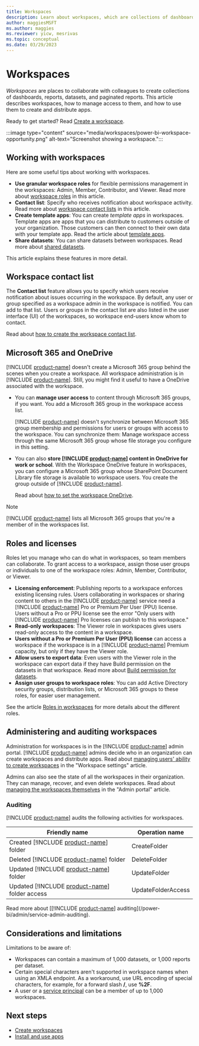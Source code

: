 ```yaml
---
title: Workspaces
description: Learn about workspaces, which are collections of dashboards and reports built to deliver key metrics for your organization.
author: maggiesMSFT
ms.author: maggies
ms.reviewer: yicw, mesrivas
ms.topic: conceptual
ms.date: 03/29/2023
---
```


# Workspaces

*Workspaces* are places to collaborate with colleagues to create collections of dashboards, reports, datasets, and paginated reports. This article describes workspaces, how to manage access to them, and how to use them to create and distribute apps.

Ready to get started? Read [Create a workspace](create-workspaces.md).

:::image type="content" source="media/workspaces/power-bi-workspace-opportunity.png" alt-text="Screenshot showing a workspace.":::

## Working with workspaces

Here are some useful tips about working with workspaces.

- **Use granular workspace roles** for flexible permissions management in the workspaces: Admin, Member, Contributor, and Viewer.  Read more about [workspace roles](#roles-and-licenses) in this article.
- **Contact list**: Specify who receives notification about workspace activity. Read more about [workspace contact lists](#workspace-contact-list) in this article.
- **Create template apps**: You can create *template apps* in workspaces. Template apps are apps that you can distribute to customers outside of your organization. Those customers can then connect to their own data with your template app. Read the article about [template apps](/power-bi/connect-data/service-template-apps-overview).
- **Share datasets**: You can share datasets between workspaces. Read more about [shared datasets](/power-bi/connect-data/service-datasets-across-workspaces).

This article explains these features in more detail.

## Workspace contact list

The **Contact list** feature allows you to specify which users receive notification about issues occurring in the workspace. By default, any user or group specified as a workspace admin in the workspace is notified. You can add to that list. Users or groups in the contact list are also listed in the user interface (UI) of the workspaces, so workspace end-users know whom to contact.

Read about [how to create the workspace contact list](create-workspaces.md#create-a-contact-list).

## Microsoft 365 and OneDrive

[!INCLUDE [product-name](../includes/product-name.md)] doesn't create a Microsoft 365 group behind the scenes when you create a workspace. All workspace administration is in [!INCLUDE [product-name](../includes/product-name.md)]. Still, you might find it useful to have a OneDrive associated with the workspace. 

- You can **manage user access** to content through Microsoft 365 groups, if you want. You add a Microsoft 365 group in the workspace access list.

    [!INCLUDE [product-name](../includes/product-name.md)] doesn't synchronize between Microsoft 365 group membership and permissions for users or groups with access to the workspace. You can synchronize them: Manage workspace access through the same Microsoft 365 group whose file storage you configure in this setting.

- You can also **store [!INCLUDE [product-name](../includes/product-name.md)] content in OneDrive for work or school**. With the Workspace OneDrive feature in workspaces, you can configure a Microsoft 365 group whose SharePoint Document Library file storage is available to workspace users. You create the group outside of [!INCLUDE [product-name](../includes/product-name.md)].
 
    Read about [how to set the workspace OneDrive](create-workspaces.md#set-a-workspace-onedrive).  

> [!NOTE]
> [!INCLUDE [product-name](../includes/product-name.md)] lists all Microsoft 365 groups that you're a member of in the workspaces list.

## Roles and licenses

Roles let you manage who can do what in workspaces, so team members can collaborate. To grant access to a workspace, assign those user groups or individuals to one of the workspace roles: Admin, Member, Contributor, or Viewer.

- **Licensing enforcement**: Publishing reports to a workspace enforces existing licensing rules. Users collaborating in workspaces or sharing content to others in the [!INCLUDE [product-name](../includes/product-name.md)] service need a [!INCLUDE [product-name](../includes/product-name.md)] Pro or Premium Per User (PPU) license. Users without a Pro or PPU license see the error "Only users with [!INCLUDE [product-name](../includes/product-name.md)] Pro licenses can publish to this workspace."
- **Read-only workspaces**: The Viewer role in workspaces gives users read-only access to the content in a workspace.
- **Users without a Pro or Premium Per User (PPU) license** can access a workspace if the workspace is in a [!INCLUDE [product-name](../includes/product-name.md)] Premium capacity, but only if they have the Viewer role.
- **Allow users to export data**: Even users with the Viewer role in the workspace can export data if they have Build permission on the datasets in that workspace. Read more about [Build permission for datasets](/power-bi/connect-data/service-datasets-build-permissions).
- **Assign user groups to workspace roles**: You can add Active Directory security groups, distribution lists, or Microsoft 365 groups to these roles, for easier user management.

See the article [Roles in workspaces](roles-workspaces.md) for more details about the different roles.

## Administering and auditing workspaces

Administration for workspaces is in the [!INCLUDE [product-name](../includes/product-name.md)] admin portal. [!INCLUDE [product-name](../includes/product-name.md)] admins decide who in an organization can create workspaces and distribute apps. Read about [managing users' ability to create workspaces](../admin/admin-portal-workspace.md#create-workspaces) in the "Workspace settings" article.

Admins can also see the state of all the workspaces in their organization. They can manage, recover, and even delete workspaces. Read about [managing the workspaces themselves](../admin/admin-portal-workspaces.md) in the "Admin portal" article.

### Auditing

[!INCLUDE [product-name](../includes/product-name.md)] audits the following activities for workspaces.

| Friendly name | Operation name |
|---|---|
| Created [!INCLUDE [product-name](../includes/product-name.md)] folder | CreateFolder |
| Deleted [!INCLUDE [product-name](../includes/product-name.md)] folder | DeleteFolder |
| Updated [!INCLUDE [product-name](../includes/product-name.md)] folder | UpdateFolder |
| Updated [!INCLUDE [product-name](../includes/product-name.md)] folder access| UpdateFolderAccess |

Read more about [[!INCLUDE [product-name](../includes/product-name.md)] auditing](/power-bi/admin/service-admin-auditing).

## Considerations and limitations

Limitations to be aware of:

- Workspaces can contain a maximum of 1,000 datasets, or 1,000 reports per dataset.
- Certain special characters aren't supported in workspace names when using an XMLA endpoint. As a workaround, use URL encoding of special characters, for example, for a forward slash **/**, use **%2F**.
- A user or a [service principal](/power-bi/enterprise/service-premium-service-principal) can be a member of up to 1,000 workspaces.

## Next steps

* [Create workspaces](create-workspaces.md)
* [Install and use apps](/power-bi/collaborate-share/service-create-distribute-apps)
